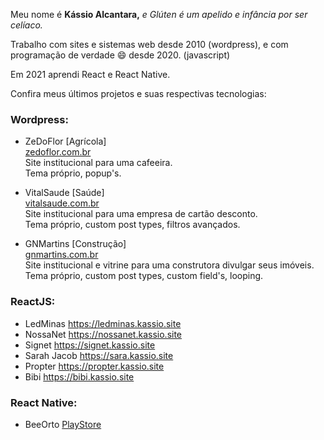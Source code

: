 

Meu nome é **Kássio Alcantara,** 
*e Glúten é um apelido e infância por ser celíaco.* 

Trabalho com sites e sistemas web desde 2010 (wordpress), e com programação de verdade 😄 desde 2020. (javascript)

Em 2021 aprendi React e React Native.

Confira meus últimos projetos e suas respectivas tecnologias:
### Wordpress:
- ZeDoFlor [Agrícola]<br>
[zedoflor.com.br](https://zedoflor.com.br)<br />
Site institucional para uma cafeeira. <br />
Tema próprio, popup's.
 
- VitalSaude [Saúde]<br />
[vitalsaude.com.br](https://vitalsaude.com.br)<br />
Site institucional para uma empresa de cartão desconto.<br />
Tema próprio, custom post types, filtros avançados.

- GNMartins [Construção]<br />
[gnmartins.com.br](https://gnmartins.com.br)<br />
 Site institucional e vitrine para uma construtora divulgar seus imóveis.<br />
 Tema próprio, custom post types, custom field's, looping.

### ReactJS:
- LedMinas https://ledminas.kassio.site
- NossaNet https://nossanet.kassio.site
- Signet https://signet.kassio.site
- Sarah Jacob https://sara.kassio.site
- Propter https://propter.kassio.site
- Bibi https://bibi.kassio.site

### React Native:
- BeeOrto [PlayStore](https://play.google.com/store/apps/details?id=com.beorto)
